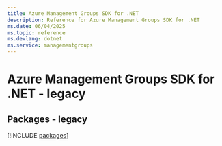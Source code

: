 ```yaml
---
title: Azure Management Groups SDK for .NET
description: Reference for Azure Management Groups SDK for .NET
ms.date: 06/04/2025
ms.topic: reference
ms.devlang: dotnet
ms.service: managementgroups
---
```

# Azure Management Groups SDK for .NET - legacy
## Packages - legacy
[!INCLUDE [packages](management-groups-index.md)]